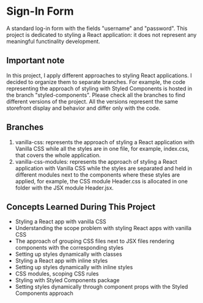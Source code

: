 # Sign-In Form

A standard log-in form with the fields "username" and "password". This project is dedicated to styling a React application: it does not represent any meaningful functinality development.

## Important note

In this project, I apply different approaches to styling React applications. I decided to organize them to separate branches. For example, the code representing the approach of styling with Styled Components is hosted in the branch "styled-components". Please check all the branches to find different versions of the project. All the versions represent the same storefront display and behavior and differ only with the code.

## Branches

1. vanilla-css: represents the approach of styling a React application with Vanilla CSS while all the styles are in one file, for example, index.css, that covers the whole application.
2. vanilla-css-modules: represents the approach of styling a React application with Vanilla CSS while the styles are separated and held in different modules next to the components where these styles are applied, for example, the CSS module Header.css is allocated in one folder with the JSX module Header.jsx.

## Concepts Learned During This Project

- Styling a React app with vanilla CSS
- Understanding the scope problem with styling React apps with vanilla CSS
- The approach of grouping CSS files next to JSX files rendering components with the corresponding styles
- Setting up styles dynamically with classes
- Styling a React app with inline styles
- Setting up styles dynamically with inline styles
- CSS modules, scoping CSS rules
- Styling with Styled Components package
- Setting styles dynamically through component props with the Styled Components approach
